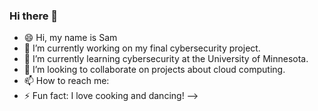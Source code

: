 ### Hi there 👋
- 😄 Hi, my name is Sam
- 🔭 I’m currently working on my final cybersecurity project.
- 🌱 I’m currently learning cybersecurity at the University of Minnesota.
- 👯 I’m looking to collaborate on projects about cloud computing.
- 📫 How to reach me: 
- ⚡ Fun fact: I love cooking and dancing!
-->

